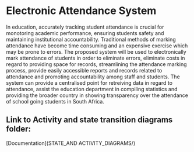 # Electronic Attendance System

In education, accurately tracking student attendance is crucial for monotoring academic performance, ensuring students safety and maintaining institutional accountability. Traditional methods of marking attendance have become time consuming and an expensive exercise which may be prone to errors. The proposed system will be used to electronically mark attendance of students in order to eliminate errors, eliminate costs in regard to providing space for records, streamlining the attendance marking process, provide easily accessible reports and records related to attendance and promoting accountability among staff and students.  The system can provide a centralised point for retreiving data in regard to attendance, assist the education department in compiling statistics and providing the broader country in showing transparency over the attendance of school going students in South Africa.

## Link to Activity and state transition diagrams folder:
[Documentation](STATE_AND ACTIVITY_DIAGRAMS/)
